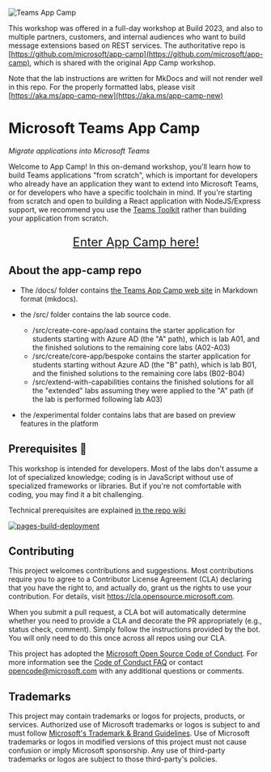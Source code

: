 ![Teams App Camp](https://microsoft.github.io/app-camp/assets/code-lab-banner.png)

This workshop was offered in a full-day workshop at Build 2023, and also to multiple partners, customers, and internal audiences who want to build message extensions based on REST services. The authoritative repo is [https://github.com/microsoft/app-camp](https://github.com/microsoft/app-camp), which is shared with the original App Camp workshop.

Note that the lab instructions are written for MkDocs and will not render well in this repo. For the properly formatted labs, please visit [https://aka.ms/app-camp-new](https://aka.ms/app-camp-new)

# Microsoft Teams App Camp

_Migrate applications into Microsoft Teams_

Welcome to App Camp! In this on-demand workshop, you'll learn how to build Teams applications "from scratch", which is important for developers who already have an application they want to extend into Microsoft Teams, or for developers who have a specific toolchain in mind. If you're starting from scratch and open to building a React application with NodeJS/Express support, we recommend you use the [Teams Toolkit](https://docs.microsoft.com/en-us/microsoftteams/platform/toolkit/visual-studio-code-overview) rather than building your application from scratch.

<p style="text-align: center; font-size: x-large;">
  <a href="https://microsoft.github.io/app-camp">
    Enter App Camp here!
  </a>
</p>
  
## About the app-camp repo

* The /docs/ folder contains [the Teams App Camp web site](https://microsoft.github.io/app-camp) in Markdown format (mkdocs).

* the /src/ folder contains the lab source code. 

    * /src/create-core-app/aad contains the starter application for students starting with Azure AD (the "A" path), which is lab A01, and the finished solutions to the remaining core labs (A02-A03)
    * /src/create/core-app/bespoke contains the starter application for students starting without Azure AD (the "B" path), which is lab B01, and the finished solutions to the remaining core labs (B02-B04)
    * /src/extend-with-capabilities contains the finished solutions for all the "extended" labs assuming they were applied to the "A" path (if the lab is performed following lab A03)

* the /experimental folder contains labs that are based on preview features in the platform

## Prerequisites 📃 

This workshop is intended for developers. Most of the labs don't assume a lot of specialized knowledge; coding is  in JavaScript without use of specialized frameworks or libraries. But if you're not comfortable with coding, you may find it a bit challenging.

Technical prerequisites are explained [in the repo wiki](https://github.com/microsoft/app-camp/wiki/Prerequisites)

[![pages-build-deployment](https://github.com/microsoft/app-camp/actions/workflows/pages/pages-build-deployment/badge.svg)](https://github.com/microsoft/app-camp/actions/workflows/pages/pages-build-deployment)

## Contributing

This project welcomes contributions and suggestions.  Most contributions require you to agree to a
Contributor License Agreement (CLA) declaring that you have the right to, and actually do, grant us
the rights to use your contribution. For details, visit https://cla.opensource.microsoft.com.

When you submit a pull request, a CLA bot will automatically determine whether you need to provide
a CLA and decorate the PR appropriately (e.g., status check, comment). Simply follow the instructions
provided by the bot. You will only need to do this once across all repos using our CLA.

This project has adopted the [Microsoft Open Source Code of Conduct](https://opensource.microsoft.com/codeofconduct/).
For more information see the [Code of Conduct FAQ](https://opensource.microsoft.com/codeofconduct/faq/) or
contact [opencode@microsoft.com](mailto:opencode@microsoft.com) with any additional questions or comments.

## Trademarks

This project may contain trademarks or logos for projects, products, or services. Authorized use of Microsoft 
trademarks or logos is subject to and must follow 
[Microsoft's Trademark & Brand Guidelines](https://www.microsoft.com/en-us/legal/intellectualproperty/trademarks/usage/general).
Use of Microsoft trademarks or logos in modified versions of this project must not cause confusion or imply Microsoft sponsorship.
Any use of third-party trademarks or logos are subject to those third-party's policies.
